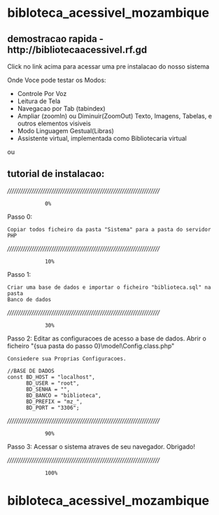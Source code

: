 
# bibloteca_acessivel_mozambique

<h2>demostracao rapida - http://bibliotecaacessivel.rf.gd</h2>
<span>Click no link acima para acessar uma pre instalacao do nosso sistema </span>
<p>Onde Voce pode testar os Modos:</p>
	<ul>
	<li>Controle Por Voz</li>
	<li>Leitura de Tela</li>
	<li>Navegacao por Tab (tabindex)</li>
	<li>Ampliar (zoomIn) ou Diminuir(ZoomOut) Texto, Imagens, Tabelas, e outros elementos visiveis</li>
	<li>Modo Linguagem Gestual(Libras)</li>
	<li>Assistente virtual, implementada como Bibliotecaria virtual</li>
	</ul>
 ou
 
<h2>tutorial de instalacao:</h2>

*/////////////////////////////////////////////////////////////////////*

				0%
Passo 0: 

	Copiar todos ficheiro da pasta "Sistema" para a pasta do servidor 
	PHP


*/////////////////////////////////////////////////////////////////////*

				10%
			
Passo 1:

	Criar uma base de dados e importar o ficheiro "biblioteca.sql" na pasta 
	Banco de dados

*/////////////////////////////////////////////////////////////////////*

				30%

Passo 2:
	Editar  as configuracoes de acesso a base de dados. Abrir o ficheiro
	"{sua pasta do passo 0}\model\Config.class.php"

    Consiedere sua Proprias Configuracoes.

    //BASE DE DADOS
	const BD_HOST = "localhost",
		  BD_USER = "root",
		  BD_SENHA = "",
		  BD_BANCO = "biblioteca",
		  BD_PREFIX = "mz_",
		  BD_PORT = "3306";


*/////////////////////////////////////////////////////////////////////*

				90%
				

Passo 3: 
		Acessar o sistema atraves de seu navegador. Obrigado!		

*/////////////////////////////////////////////////////////////////////*

				100%						



# bibloteca_acessivel_mozambique
